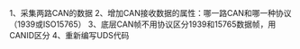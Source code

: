 1、采集两路CAN的数据
2、增加CAN接收数据的属性：哪一路CAN和哪一种协议（1939或ISO15765）
3、底层CAN帧不用协议区分1939和15765数据帧，用CANID区分
4、重新编写UDS代码